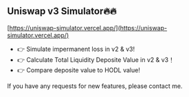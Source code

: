 ## Uniswap v3 Simulator🔥🔥

[https://uniswap-simulator.vercel.app/](https://uniswap-simulator.vercel.app/)

* 👉 Simulate impermanent loss in v2 & v3! 
* 👉 Calculate Total Liquidity Deposite Value in v2 & v3！
* 👉 Compare deposite value to HODL value!  
  
If you have any requests for new features, please contact me.